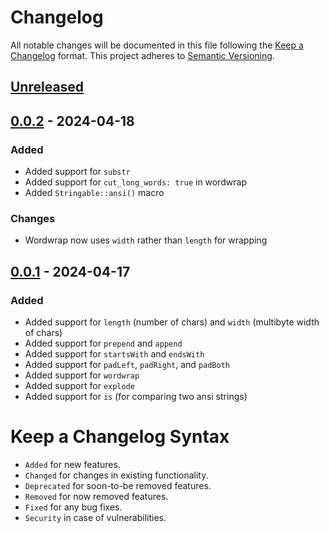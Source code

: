 # Changelog

All notable changes will be documented in this file following the [Keep a Changelog](https://keepachangelog.com/en/1.0.0/) 
format. This project adheres to [Semantic Versioning](https://semver.org/spec/v2.0.0.html).

## [Unreleased]

## [0.0.2] - 2024-04-18

### Added

-   Added support for `substr`
-   Added support for `cut_long_words: true` in wordwrap
-   Added `Stringable::ansi()` macro

### Changes

-   Wordwrap now uses `width` rather than `length` for wrapping

## [0.0.1] - 2024-04-17

### Added

-   Added support for `length` (number of chars) and `width` (multibyte width of chars)
-   Added support for `prepend` and `append`
-   Added support for `startsWith` and `endsWith`
-   Added support for `padLeft`, `padRight`, and `padBoth`
-   Added support for `wordwrap`
-   Added support for `explode`
-   Added support for `is` (for comparing two ansi strings)

# Keep a Changelog Syntax

-   `Added` for new features.
-   `Changed` for changes in existing functionality.
-   `Deprecated` for soon-to-be removed features.
-   `Removed` for now removed features.
-   `Fixed` for any bug fixes. 
-   `Security` in case of vulnerabilities.

[Unreleased]: https://github.com/glhd/ansipants/compare/0.0.2...HEAD

[0.0.2]: https://github.com/glhd/ansipants/compare/0.0.1...0.0.2

[0.0.1]: https://github.com/glhd/ansipants/compare/0.0.1...0.0.1

[0.0.1]: https://github.com/glhd/ansipants/compare/0.0.1...0.0.1
